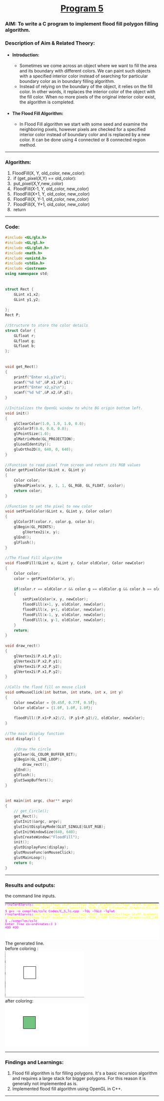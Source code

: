 # <center><u>Program 5</u></center>
### AIM: To write a C program to implement flood fill polygon filling algorithm.

### Description of Aim & Related Theory:

+ #### Introduction:

  + Sometimes we come across an object where we want to fill the area and its boundary with different colors. We can paint such objects with a specified interior color instead of searching for particular boundary color as in boundary filling algorithm.  
  + Instead of relying on the boundary of the object, it relies on the fill color. In other words, it replaces the interior color of the object with the fill color. When no more pixels of the original interior color exist, the algorithm is completed. 


- #### The Flood Fill Algorithm:  
    + In Flood Fill algorithm we start with some seed and examine the neighboring pixels, however pixels are checked for a specified interior color instead of boundary color and is replaced by a new color. It can be done using 4 connected or 8 connected region method.

---

### Algorithm:
1. FloodFill(X, Y, old_color, new_color):
2. ​    if (get_pixel(X,Y) == old_color):
3. ​        put_pixel(X,Y,new_color)
4. ​        FloodFill(X-1, Y, old_color, new_color)
5. ​        FloodFill(X+1, Y, old_color, new_color)
6. ​        FloodFill(X, Y-1, old_color, new_color)
7. ​        FloodFill(X, Y+1, old_color, new_color)
8. ​    return

---
### Code:    
``` cpp
#include <GL/glx.h>    
#include <GL/gl.h>
#include <GL/glut.h>
#include <math.h>
#include <unistd.h>
#include <stdio.h>
#include <iostream>
using namespace std;


struct Rect {
	GLint x1,x2;
	GLint y1,y2;
	
};
Rect P;

//Structure to store the color details
struct Color {
	GLfloat r;
	GLfloat g;
	GLfloat b;
};


void get_Rect()
{
	printf("Enter x1,y1\n");
	scanf("%d %d",&P.x1,&P.y1);
	printf("Enter x2,y2\n");
	scanf("%d %d",&P.x2,&P.y2);
}

//Initializes the OpenGL window to white BG origin bottom left.
void init() 
{
	glClearColor(1.0, 1.0, 1.0, 0.0);
	glColor3f(0.0, 0.0, 0.0);
	glPointSize(1.0);
	glMatrixMode(GL_PROJECTION);
	glLoadIdentity();
	gluOrtho2D(0, 640, 0, 640);
}

//Function to read pixel from screen and return its RGB values
Color getPixelColor(GLint x, GLint y) 
{
	Color color;
	glReadPixels(x, y, 1, 1, GL_RGB, GL_FLOAT, &color);
	return color;
}

//Function to set the pixel to new color
void setPixelColor(GLint x, GLint y, Color color) 
{
	glColor3f(color.r, color.g, color.b);
	glBegin(GL_POINTS);
		glVertex2i(x, y);
	glEnd();
	glFlush();
}

//The Flood Fill algorithm
void floodFill(GLint x, GLint y, Color oldColor, Color newColor) 
{
	Color color;
	color = getPixelColor(x, y);

	if(color.r == oldColor.r && color.g == oldColor.g && color.b == oldColor.b)
	{
		setPixelColor(x, y, newColor);
		floodFill(x+1, y, oldColor, newColor);
		floodFill(x, y+1, oldColor, newColor);
		floodFill(x-1, y, oldColor, newColor);
		floodFill(x, y-1, oldColor, newColor);
	}
	return;
}

void draw_rect() 
{
	glVertex2i(P.x1,P.y1);
	glVertex2i(P.x2,P.y1);	
	glVertex2i(P.x2,P.y2);
	glVertex2i(P.x1,P.y2);
}

//Calls the flood fill on mouse click
void onMouseClick(int button, int state, int x, int y)
{
	Color newColor = {0.45f, 0.77f, 0.5f};
	Color oldColor = {1.0f, 1.0f, 1.0f};

	floodFill((P.x1+P.x2)/2, (P.y1+P.y2)/2, oldColor, newColor);
}

//The main display function
void display() {

	//Draw the circle
	glClear(GL_COLOR_BUFFER_BIT);
	glBegin(GL_LINE_LOOP);
		draw_rect();
	glEnd();
	glFlush();
	glutSwapBuffers();
}


int main(int argc, char** argv)
{
	// get_Circle();
	get_Rect();
	glutInit(&argc, argv);
	glutInitDisplayMode(GLUT_SINGLE|GLUT_RGB);
	glutInitWindowSize(640, 640);
	glutCreateWindow("FloodFill");
	init();
	glutDisplayFunc(display);	
	glutMouseFunc(onMouseClick);
	glutMainLoop();
	return 0;
}
```
---
### Results and outputs:  
the command line inputs.  

![Output CLI](../Outputs/ff_cli.png)   
The generated line.   
before coloring :  
![Output GPH](../Outputs/ff_pc.png)  
after coloring:  
![Output GPH](../Outputs/ff_ac.png)  

---
### Findings and Learnings:
1. Flood fill algorithm is for filling polygons. It's a basic recursion algorithm and requires a large stack for bigger polygons. For this reason it is generally not implemented as is. 
2. Implemented flood fill algorithm using OpenGL in C++. 

---

